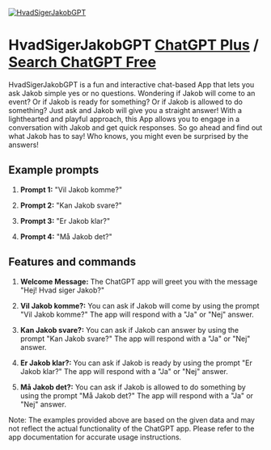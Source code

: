 
[![HvadSigerJakobGPT](https://files.oaiusercontent.com/file-2zxRbg63o5q6XoO5bb5zeB7l?se=2123-10-16T17%3A55%3A24Z&sp=r&sv=2021-08-06&sr=b&rscc=max-age%3D31536000%2C%20immutable&rscd=attachment%3B%20filename%3D589147ba-00f9-41d6-89c1-560de12b8373.png&sig=ngdJYzYzQqZV/7pmbT/HWjMFGc7%2BzBZrJfVtiqpEkR4%3D)](https://chat.openai.com/g/g-16RJdgKED-hvadsigerjakobgpt)

# HvadSigerJakobGPT [ChatGPT Plus](https://chat.openai.com/g/g-16RJdgKED-hvadsigerjakobgpt) / [Search ChatGPT Free](https://gptcall.net/index.html#/?search=HvadSigerJakobGPT)

HvadSigerJakobGPT is a fun and interactive chat-based App that lets you ask Jakob simple yes or no questions. Wondering if Jakob will come to an event? Or if Jakob is ready for something? Or if Jakob is allowed to do something? Just ask and Jakob will give you a straight answer! With a lighthearted and playful approach, this App allows you to engage in a conversation with Jakob and get quick responses. So go ahead and find out what Jakob has to say! Who knows, you might even be surprised by the answers!

## Example prompts

1. **Prompt 1:** "Vil Jakob komme?"

2. **Prompt 2:** "Kan Jakob svare?"

3. **Prompt 3:** "Er Jakob klar?"

4. **Prompt 4:** "Må Jakob det?"

## Features and commands

1. **Welcome Message:** The ChatGPT app will greet you with the message "Hej! Hvad siger Jakob?"

2. **Vil Jakob komme?:** You can ask if Jakob will come by using the prompt "Vil Jakob komme?" The app will respond with a "Ja" or "Nej" answer.

3. **Kan Jakob svare?:** You can ask if Jakob can answer by using the prompt "Kan Jakob svare?" The app will respond with a "Ja" or "Nej" answer.

4. **Er Jakob klar?:** You can ask if Jakob is ready by using the prompt "Er Jakob klar?" The app will respond with a "Ja" or "Nej" answer.

5. **Må Jakob det?:** You can ask if Jakob is allowed to do something by using the prompt "Må Jakob det?" The app will respond with a "Ja" or "Nej" answer.

Note: The examples provided above are based on the given data and may not reflect the actual functionality of the ChatGPT app. Please refer to the app documentation for accurate usage instructions.


